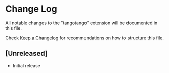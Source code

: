 # Change Log
All notable changes to the "tangotango" extension will be documented in this file.

Check [Keep a Changelog](http://keepachangelog.com/) for recommendations on how to structure this file.

## [Unreleased]
- Initial release
